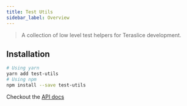 ```yaml
---
title: Test Utils
sidebar_label: Overview
---
```


> A collection of low level test helpers for Teraslice development.

## Installation

```bash
# Using yarn
yarn add test-utils
# Using npm
npm install --save test-utils
```

Checkout the [API docs](./api/overview.md)
